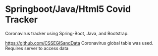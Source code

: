 # Springboot/Java/Html5 Covid Tracker 
Coronavirus tracker using Spring-Boot, Java, and Bootstrap.

https://github.com/CSSEGISandData Coronavirus global table was used.
Requires server to access data
